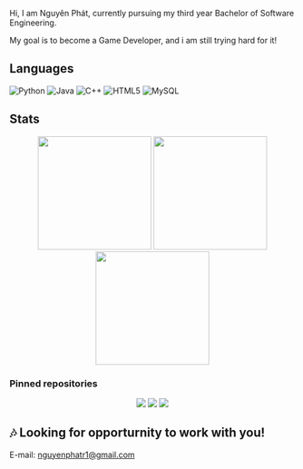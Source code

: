 Hi, I am Nguyên Phát, currently pursuing my third year Bachelor of Software Engineering.

My goal is to become a Game Developer, and i am still trying hard for it!


## Languages

![Python](https://img.shields.io/badge/-Python-black?style=flat-square&logo=Python)
![Java](https://img.shields.io/badge/-java-E34A86?style=flat-square&logo=java)
![C++](https://img.shields.io/badge/-C/C++-00599C?style=flat-square&logo=c)
![HTML5](https://img.shields.io/badge/-HTML5-E34F26?style=flat-square&logo=html5&logoColor=white)
![MySQL](https://img.shields.io/badge/-MySQL-black?style=flat-square&logo=mysql)

## Stats
<p align="center">
<img height=200px src="https://github-readme-stats.vercel.app/api?username=phatng45&show_icons=true&theme=swift" />
<img height=200px src="https://github-readme-stats.vercel.app/api/top-langs/?username=phatng45&theme=swift&langs_count=15" />
<img height=200px src="https://github-readme-streak-stats.herokuapp.com/?user=phatng45&theme=swift" />
</p>

### Pinned repositories
<p align="center">
  <img src="https://github-readme-stats.vercel.app/api/pin/?username=phatng45&repo=Preprocessing-Data&show_icons=true&theme=swift" />
  <img src="https://github-readme-stats.vercel.app/api/pin/?username=phatng45&repo=Slang_Dictionary&show_icons=true&theme=swift" />
  <img src="https://github-readme-stats.vercel.app/api/pin/?username=luthevy&repo=19KTPM3_MobileApp_FinalProject&show_icons=true&theme=swift" />
</p>

## :notes: Looking for opporturnity to work with you!
E-mail: nguyenphatr1@gmail.com
